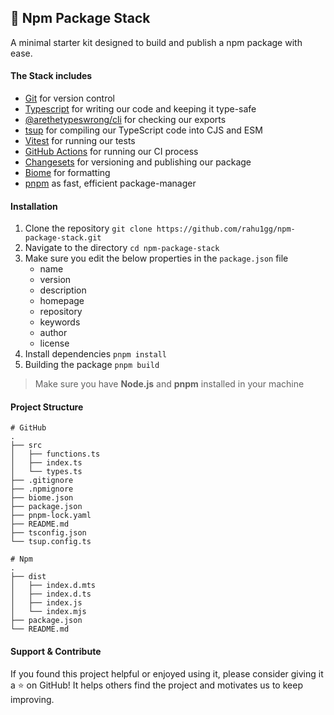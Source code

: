 ## 🚀 Npm Package Stack
A minimal starter kit designed to build and publish a npm package with ease.

#### The Stack includes
- [Git](https://git-scm.com/) for version control
- [Typescript](https://www.typescriptlang.org/) for writing our code and keeping it type-safe
- [@arethetypeswrong/cli](https://arethetypeswrong.github.io/) for checking our exports
- [tsup](https://tsup.egoist.dev/) for compiling our TypeScript code into CJS and ESM
- [Vitest](https://vitest.js.org/) for running our tests 
- [GitHub Actions](https://docs.github.com/en/actions) for running our CI process
- [Changesets](https://github.com/changesets/changesets) for versioning and publishing our package
- [Biome](https://biomejs.dev/) for formatting
- [pnpm](https://pnpm.io/) as fast, efficient package-manager

#### Installation
1. Clone the repository `git clone https://github.com/rahu1gg/npm-package-stack.git`
2. Navigate to the directory `cd npm-package-stack`
3. Make sure you edit the below properties in the `package.json` file
   - name
   - version
   - description
   - homepage
   - repository
   - keywords
   - author
   - license
5. Install dependencies `pnpm install`
6. Building the package `pnpm build`

> Make sure you have __Node.js__ and __pnpm__ installed in your machine

#### Project Structure
```
# GitHub
.
├── src
│   ├── functions.ts
│   ├── index.ts
│   └── types.ts
├── .gitignore
├── .npmignore
├── biome.json
├── package.json
├── pnpm-lock.yaml
├── README.md
├── tsconfig.json
└── tsup.config.ts
```
```
# Npm
.
├── dist
│   ├── index.d.mts
│   ├── index.d.ts
│   ├── index.js
│   └── index.mjs
├── package.json
└── README.md
```

#### Support & Contribute
If you found this project helpful or enjoyed using it, please consider giving it a ⭐️ on GitHub! It helps others find the project and motivates us to keep improving.
